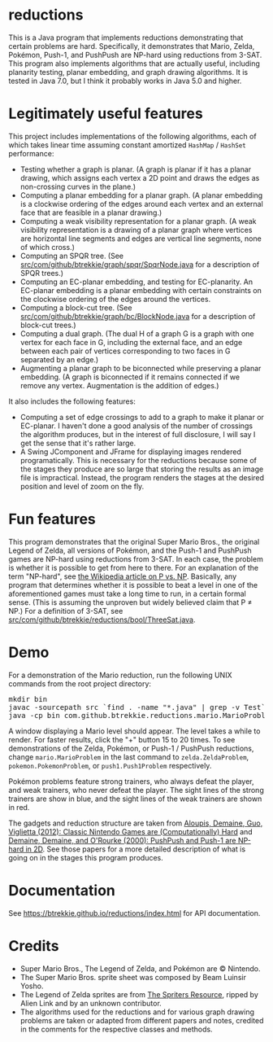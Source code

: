 # reductions
This is a Java program that implements reductions demonstrating that certain
problems are hard.  Specifically, it demonstrates that Mario, Zelda,
Pok&eacute;mon, Push-1, and PushPush are NP-hard using reductions from 3-SAT.
This program also implements algorithms that are actually useful, including
planarity testing, planar embedding, and graph drawing algorithms.  It is tested
in Java 7.0, but I think it probably works in Java 5.0 and higher.

# Legitimately useful features
This project includes implementations of the following algorithms, each of which
takes linear time assuming constant amortized `HashMap` / `HashSet` performance:

* Testing whether a graph is planar.  (A graph is planar if it has a planar
  drawing, which assigns each vertex a 2D point and draws the edges as
  non-crossing curves in the plane.)
* Computing a planar embedding for a planar graph.  (A planar embedding is a
  clockwise ordering of the edges around each vertex and an external face that
  are feasible in a planar drawing.)
* Computing a weak visibility representation for a planar graph.  (A weak
  visibility representation is a drawing of a planar graph where vertices are
  horizontal line segments and edges are vertical line segments, none of which
  cross.)
* Computing an SPQR tree.  (See
  [src/com/github/btrekkie/graph/spqr/SpqrNode.java](src/com/github/btrekkie/graph/spqr/SpqrNode.java)
  for a description of SPQR trees.)
* Computing an EC-planar embedding, and testing for EC-planarity.  An EC-planar
  embedding is a planar embedding with certain constraints on the clockwise
  ordering of the edges around the vertices.
* Computing a block-cut tree.  (See
  [src/com/github/btrekkie/graph/bc/BlockNode.java](src/com/github/btrekkie/graph/bc/BlockNode.java)
  for a description of block-cut trees.)
* Computing a dual graph.  (The dual H of a graph G is a graph with one vertex
  for each face in G, including the external face, and an edge between each pair
  of vertices corresponding to two faces in G separated by an edge.)
* Augmenting a planar graph to be biconnected while preserving a planar
  embedding.  (A graph is biconnected if it remains connected if we remove any
  vertex.  Augmentation is the addition of edges.)

It also includes the following features:

* Computing a set of edge crossings to add to a graph to make it planar or
  EC-planar.  I haven't done a good analysis of the number of crossings the
  algorithm produces, but in the interest of full disclosure, I will say I get
  the sense that it's rather large.
* A Swing JComponent and JFrame for displaying images rendered programatically.
  This is necessary for the reductions because some of the stages they produce
  are so large that storing the results as an image file is impractical.
  Instead, the program renders the stages at the desired position and level of
  zoom on the fly.

# Fun features
This program demonstrates that the original Super Mario Bros., the original
Legend of Zelda, all versions of Pok&eacute;mon, and the Push-1 and PushPush
games are NP-hard using reductions from 3-SAT.  In each case, the problem is
whether it is possible to get from here to there.  For an explanation of the
term "NP-hard", see [the Wikipedia article on P vs.
NP](https://en.wikipedia.org/wiki/P_versus_NP_problem).  Basically, any program
that determines whether it is possible to beat a level in one of the
aforementioned games must take a long time to run, in a certain formal sense.
(This is assuming the unproven but widely believed claim that P &ne; NP.)  For a
definition of 3-SAT, see
[src/com/github/btrekkie/reductions/bool/ThreeSat.java](src/com/github/btrekkie/reductions/bool/ThreeSat.java).

# Demo
For a demonstration of the Mario reduction, run the following UNIX commands from
the root project directory:

<pre>
mkdir bin
javac -sourcepath src `find . -name "*.java" | grep -v Test` -d bin
java -cp bin com.github.btrekkie.reductions.mario.MarioProblem
</pre>

A window displaying a Mario level should appear.  The level takes a while to
render.  For faster results, click the "+" button 15 to 20 times.  To see
demonstrations of the Zelda, Pok&eacute;mon, or Push-1 / PushPush reductions,
change `mario.MarioProblem` in the last command to `zelda.ZeldaProblem`,
`pokemon.PokemonProblem`, or `push1.Push1Problem` respectively.

Pok&eacute;mon problems feature strong trainers, who always defeat the player,
and weak trainers, who never defeat the player.  The sight lines of the strong
trainers are show in blue, and the sight lines of the weak trainers are shown in
red.

The gadgets and reduction structure are taken from [Aloupis, Demaine, Guo,
Viglietta (2012): Classic Nintendo Games are (Computationally)
Hard](https://arxiv.org/pdf/1203.1895.pdf) and [Demaine, Demaine, and O'Rourke
(2000): PushPush and Push-1 are NP-hard in
2D](https://arxiv.org/pdf/cs/0007021v2.pdf).  See those papers for a more
detailed description of what is going on in the stages this program produces.

# Documentation
See <https://btrekkie.github.io/reductions/index.html> for API documentation.

# Credits
* Super Mario Bros., The Legend of Zelda, and Pok&eacute;mon are &copy;
  Nintendo.
* The Super Mario Bros. sprite sheet was composed by Beam Luinsir Yosho.
* The Legend of Zelda sprites are from [The Spriters
  Resource](https://www.spriters-resource.com/), ripped by Alien Link and by an
  unknown contributor.
* The algorithms used for the reductions and for various graph drawing problems
  are taken or adapted from different papers and notes, credited in the comments
  for the respective classes and methods.
